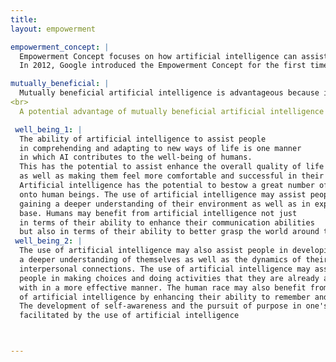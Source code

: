 ```yaml
---
title: 
layout: empowerment

empowerment_concept: |
  Empowerment Concept focuses on how artificial intelligence can assist individuals in becoming more powerful. This term is frequently used to explain how   AI can assist individuals in becoming more self-sufficient and productive. The objective of the Empowerment Concept is to make it simpler for people to     become power players in their life and to enhance their potential to influence the world around them.
  In 2012, Google introduced the Empowerment Concept for the first time. The purpose of the concept is to make it simpler for people to have greater         control over their life and to enhance their ability to get their way in the world. The notion can be utilized to assist individuals become more           influential in their personal lives, to boost their ability to complete tasks, and to raise their influence in the community.

mutually_beneficial: |
  Mutually beneficial artificial intelligence is advantageous because it fosters cooperation between humans and artificial intelligence. Together, they     can work to better the world for everyone's benefit. Artificial intelligence can assist us in making better decisions and in comprehending information.   It can help us discover innovative ways to enhance the quality of life for all individuals.
<br>
  A potential advantage of mutually beneficial artificial intelligence is that it could assist individuals in automating their life, enabling them to       complete more work without losing focus. Additionally, mutually beneficial artificial intelligence could be employed to increase the productivity of     persons completing work with it, resulting in enhanced performance.

 well_being_1: |
  The ability of artificial intelligence to assist people 
  in comprehending and adapting to new ways of life is one manner 
  in which AI contributes to the well-being of humans. 
  This has the potential to assist enhance the overall quality of life for people, 
  as well as making them feel more comfortable and successful in their lives. 
  Artificial intelligence has the potential to bestow a great number of advantages 
  onto human beings. The use of artificial intelligence may assist people in
  gaining a deeper understanding of their environment as well as in expanding their knowledge 
  base. Humans may benefit from artificial intelligence not just 
  in terms of their ability to enhance their communication abilities
  but also in terms of their ability to better grasp the world around them.
 well_being_2: |
  The use of artificial intelligence may also assist people in developing 
  a deeper understanding of themselves as well as the dynamics of their 
  interpersonal connections. The use of artificial intelligence may assist 
  people in making choices and doing activities that they are already acquainted 
  with in a more effective manner. The human race may also benefit from the use 
  of artificial intelligence by enhancing their ability to remember and comprehend information. 
  The development of self-awareness and the pursuit of purpose in one's life may both be 
  facilitated by the use of artificial intelligence



---
```

